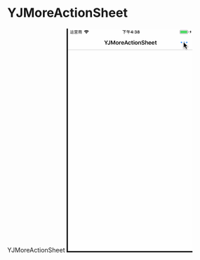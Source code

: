 # YJMoreActionSheet
YJMoreActionSheet
![Image text](https://github.com/yangjing901/YJMoreActionSheet/blob/master/YJMoreActionSheet.gif)
